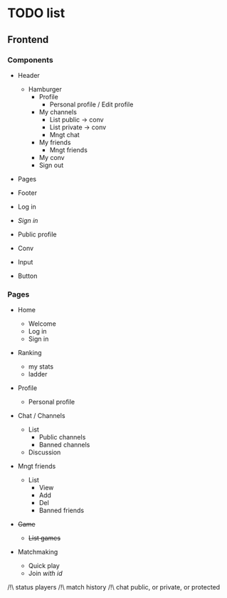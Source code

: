 # TODO list
## Frontend
### Components
- Header
  - Hamburger
    - Profile
      - Personal profile / Edit profile
    - My channels
      - List public -> conv
      - List private -> conv
      - Mngt chat
    - My friends
      - Mngt friends
    - My conv
    - Sign out
- Pages
- Footer


- Log in
- _Sign in_
- Public profile
- Conv


- Input
- Button

### Pages
- Home
  - Welcome
  - Log in
  - Sign in


- Ranking
  - my stats
  - ladder


- Profile
  - Personal profile


- Chat / Channels
  - List
    - Public channels
    - Banned channels
  - Discussion


- Mngt friends
  - List
    - View
    - Add
    - Del
    - Banned friends

- ~~Game~~
  - ~~List games~~


- Matchmaking
  - Quick play
  - Join _with id_

/!\ status players
/!\ match history
/!\ chat public, or private, or protected 
